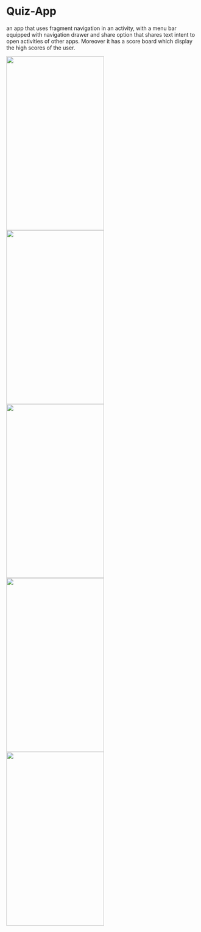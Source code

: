 # Quiz-App
an app that uses fragment navigation in an activity, with a menu bar equipped with navigation drawer and share option that shares text intent to open activities of other apps. Moreover it has a score board which display the high scores of the user.

<img src="https://user-images.githubusercontent.com/53234601/90338376-dec37b00-e006-11ea-8a78-81b978adc520.jpg" width="256" height="455"> <img src="https://user-images.githubusercontent.com/53234601/90338379-e125d500-e006-11ea-8baf-549b0b6c33da.jpg" width="256" height="455">
<img src="https://user-images.githubusercontent.com/53234601/90338382-e2570200-e006-11ea-9e30-6eba91d0c520.jpg" width="256" height="455">
<img src="https://user-images.githubusercontent.com/53234601/90338383-e2ef9880-e006-11ea-8198-e24f81b3691d.jpg" width="256" height="455">
<img src="https://user-images.githubusercontent.com/53234601/90338384-e3882f00-e006-11ea-92da-7bf8b89fe40e.jpg" width="256" height="455">
